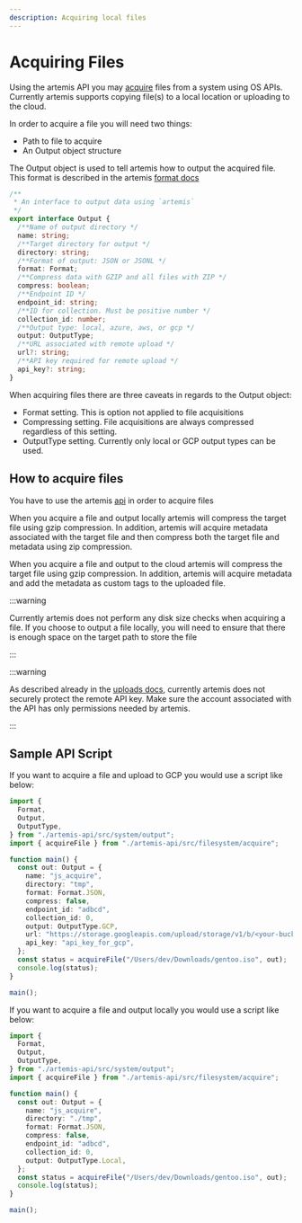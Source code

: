 ```yaml
---
description: Acquiring local files
---
```


# Acquiring Files

Using the artemis API you may
[acquire](http://localhost:3000/artemis-api/docs/API/Helper/filesystem) files
from a system using OS APIs.\
Currently artemis supports copying file(s) to a local location or uploading to
the cloud.

In order to acquire a file you will need two things:

- Path to file to acquire
- An Output object structure

The Output object is used to tell artemis how to output the acquired file. This
format is described in the artemis
[format docs](../../Intro/Collections/format.md)

```typescript
/**
 * An interface to output data using `artemis`
 */
export interface Output {
  /**Name of output directory */
  name: string;
  /**Target directory for output */
  directory: string;
  /**Format of output: JSON or JSONL */
  format: Format;
  /**Compress data with GZIP and all files with ZIP */
  compress: boolean;
  /**Endpoint ID */
  endpoint_id: string;
  /**ID for collection. Must be positive number */
  collection_id: number;
  /**Output type: local, azure, aws, or gcp */
  output: OutputType;
  /**URL associated with remote upload */
  url?: string;
  /**API key required for remote upload */
  api_key?: string;
}
```

When acquiring files there are three caveats in regards to the Output object:

- Format setting. This is option not applied to file acquisitions
- Compressing setting. File acquisitions are always compressed regardless of
  this setting.
- OutputType setting. Currently only local or GCP output types can be used.

## How to acquire files

You have to use the artemis [api](../../API/overview.md) in order to acquire
files

When you acquire a file and output locally artemis will compress the target file
using gzip compression. In addition, artemis will acquire metadata associated
with the target file and then compress both the target file and metadata using
zip compression.

When you acquire a file and output to the cloud artemis will compress the target
file using gzip compression. In addition, artemis will acquire metadata and add
the metadata as custom tags to the uploaded file.

:::warning

Currently artemis does not perform any disk size checks when acquiring a file.
If you choose to output a file locally, you will need to ensure that there is
enough space on the target path to store the file

:::

:::warning

As described already in the [uploads docs](../../Intro/Collections/uploads.md),
currently artemis does not securely protect the remote API key. Make sure the
account associated with the API has only permissions needed by artemis.

:::

## Sample API Script

If you want to acquire a file and upload to GCP you would use a script like
below:

```typescript
import {
  Format,
  Output,
  OutputType,
} from "./artemis-api/src/system/output";
import { acquireFile } from "./artemis-api/src/filesystem/acquire";

function main() {
  const out: Output = {
    name: "js_acquire",
    directory: "tmp",
    format: Format.JSON,
    compress: false,
    endpoint_id: "adbcd",
    collection_id: 0,
    output: OutputType.GCP,
    url: "https://storage.googleapis.com/upload/storage/v1/b/<your-bucket>",
    api_key: "api_key_for_gcp",
  };
  const status = acquireFile("/Users/dev/Downloads/gentoo.iso", out);
  console.log(status);
}

main();
```

If you want to acquire a file and output locally you would use a script like
below:

```typescript
import {
  Format,
  Output,
  OutputType,
} from "./artemis-api/src/system/output";
import { acquireFile } from "./artemis-api/src/filesystem/acquire";

function main() {
  const out: Output = {
    name: "js_acquire",
    directory: "./tmp",
    format: Format.JSON,
    compress: false,
    endpoint_id: "adbcd",
    collection_id: 0,
    output: OutputType.Local,
  };
  const status = acquireFile("/Users/dev/Downloads/gentoo.iso", out);
  console.log(status);
}

main();
```
